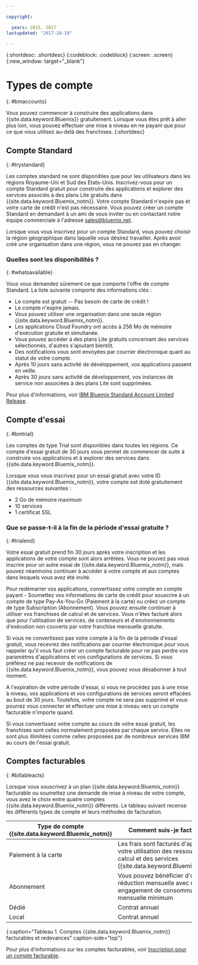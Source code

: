 ```yaml
---

copyright:

  years: 2015, 2017
lastupdated: "2017-10-10"

---
```


{:shortdesc: .shortdesc}
{:codeblock: .codeblock}
{:screen: .screen}
{:new_window: target="_blank"}

# Types de compte
{: #bmaccounts}

Vous pouvez commencer à construire des applications dans {{site.data.keyword.Bluemix}} gratuitement. Lorsque vous êtes prêt à aller plus loin, vous pouvez effectuer une mise à niveau en ne payant que pour ce que vous utilisez au-delà des franchises. 
{:shortdesc}

## Compte Standard
{: #trystandard}

Les comptes standard ne sont disponibles que pour les utilisateurs dans les régions Royaume-Uni et Sud des Etats-Unis. Inscrivez-vous pour un compte Standard gratuit pour construire des applications et explorer des services associés à des plans Lite gratuits dans {{site.data.keyword.Bluemix_notm}}. Votre compte Standard n'expire pas et votre carte de crédit n'est pas nécessaire. Vous pouvez créer un compte Standard en demandant à un ami de vous inviter ou en contactant notre équipe commerciale à l'adresse sales@bluemix.net.  

Lorsque vous vous inscrivez pour un compte Standard, vous pouvez choisir la région géographique dans laquelle vous désirez travailler. Après avoir créé une organisation dans une région, vous ne pouvez pas en changer. 

### Quelles sont les disponibilités ? 
{: #whatsavailable}

Vous vous demandez sûrement ce que comporte l'offre de compte Standard. La liste suivante comporte des informations clés :

   * Le compte est gratuit -- Pas besoin de carte de crédit !
   * Le compte n'expire jamais. 
   * Vous pouvez utiliser une organisation dans une seule région {{site.data.keyword.Bluemix_notm}}.
   * Les applications Cloud Foundry ont accès à 256 Mo de mémoire d'exécution gratuite et simultanée. 
   * Vous pouvez accéder à des plans Lite gratuits concernant des services sélectionnés, d'autres s'ajoutant bientôt. 
   * Des notifications vous sont envoyées par courrier électronique quant au statut de votre compte. 
   * Après 10 jours sans activité de développement, vos applications passent en veille.
   * Après 30 jours sans activité de développement, vos instances de service non associées à des plans Lite sont supprimées. 

Pour plus d'informations, voir [IBM Bluemix Standard Account Limited Release](/docs/pricing/standard_account.html).

## Compte d'essai
{: #bmtrial}

Les comptes de type Trial sont disponibles dans toutes les régions. Ce compte d'essai gratuit de 30 jours vous permet de commencer de suite à construire vos applications et à explorer des services dans {{site.data.keyword.Bluemix_notm}}.

Lorsque vous vous inscrivez pour un essai gratuit avec votre ID {{site.data.keyword.Bluemix_notm}}, votre compte est doté gratuitement des ressources suivantes :

* 2 Go de mémoire maximum
* 10 services
* 1 certificat SSL

### Que se passe-t-il à la fin de la période d'essai gratuite ? 
{: #trialend}

Votre essai gratuit prend fin 30 jours après votre inscription et les applications de votre compte sont alors arrêtées. Vous ne pouvez pas vous inscrire pour un autre essai de {{site.data.keyword.Bluemix_notm}}, mais pouvez néanmoins continuer à accéder à votre compte et aux comptes dans lesquels vous avez été invité. 

Pour redémarrer vos applications, convertissez votre compte en compte payant - Soumettez vos informations de carte de crédit pour souscrire à un compte de type Pay-As-You-Go (Paiement à la carte) ou créez un compte de type Subscription (Abonnement). Vous pouvez ensuite continuer à utiliser vos franchises de calcul et de services. Vous n'êtes facturé alors que pour l'utilisation de services, de conteneurs et d'environnements d'exécution non couverts par votre franchise mensuelle gratuite.

Si vous ne convertissez pas votre compte à la fin de la période d'essai gratuit, vous recevrez des notifications par courrier électronique pour vous rappeler qu'il vous faut créer un compte facturable pour ne pas perdre vos paramètres d'applications et vos configurations de services. Si vous préférez ne pas recevoir de notifications de {{site.data.keyword.Bluemix_notm}}, vous pouvez vous désabonner à tout moment.

A l'expiration de votre période d'essai, si vous ne procédez pas à une mise à niveau, vos applications et vos configurations de services seront effacées au bout de 30 jours. Toutefois, votre compte ne sera pas supprimé et vous pourrez vous connecter et effectuer une mise à niveau vers un compte facturable n'importe quand. 

Si vous convertissez votre compte au cours de votre essai gratuit, les franchises sont celles normalement proposées par chaque service. Elles
ne sont plus illimitées comme celles proposées par de nombreux services IBM au cours de l'essai gratuit.

## Comptes facturables
{: #billableacts}

Lorsque vous souscrivez à un plan {{site.data.keyword.Bluemix_notm}} facturable ou soumettez une demande de mise à niveau de votre compte, vous avez le choix entre quatre comptes {{site.data.keyword.Bluemix_notm}} différents. Le tableau suivant recense les différents types de compte et leurs méthodes de facturation. 

|Type de compte {{site.data.keyword.Bluemix_notm}} |	Comment suis-je facturé ? |
|------------------|-----------------------|
|Paiement à la carte |	Les frais sont facturés d'après votre utilisation des ressources de calcul et des services {{site.data.keyword.Bluemix_notm}} |
|Abonnement | Vous pouvez bénéficier d'une réduction mensuelle avec un engagement de consommation mensuelle minimum |
|Dédié | Contrat annuel |
|Local |	Contrat annuel |
{:caption="Tableau 1. Comptes {{site.data.keyword.Bluemix_notm}} facturables et redevances" caption-side="top"}

Pour plus d'informations sur les comptes facturables, voir [Inscription pour un compte facturable](/docs/pricing/billable.html#billable).
